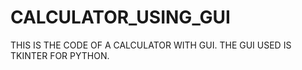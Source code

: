# CALCULATOR_USING_GUI
THIS IS THE CODE OF A CALCULATOR WITH GUI. THE GUI USED IS TKINTER FOR PYTHON.
